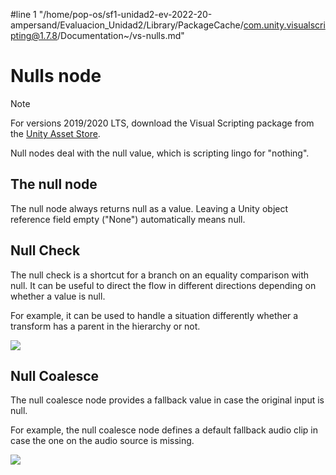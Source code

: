 #line 1 "/home/pop-os/sf1-unidad2-ev-2022-20-ampersand/Evaluacion_Unidad2/Library/PackageCache/com.unity.visualscripting@1.7.8/Documentation~/vs-nulls.md"
# Nulls node

> [!NOTE]
> For versions 2019/2020 LTS, download the Visual Scripting package from the [Unity Asset Store](https://assetstore.unity.com/packages/tools/visual-bolt-163802).

Null nodes deal with the null value, which is scripting lingo for "nothing".

## The null node

The null node always returns null as a value. Leaving a Unity object reference field empty ("None") automatically means null.


## Null Check

The null check is a shortcut for a branch on an equality comparison with null. It can be useful to direct the flow in different directions depending on whether a value is null.

For example, it can be used to handle a situation differently whether a transform has a parent in the hierarchy or not.

![](images/vs-nulls-null-check-node.png)

## Null Coalesce

The null coalesce node provides a fallback value in case the original input is null.

For example, the null coalesce node defines a default fallback audio clip in case the one on the audio source is missing.

![](images/vs-nulls-null-coalesce-node.png)

